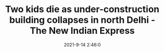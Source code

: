 ---
"title": "Two kids die as under-construction building collapses in north Delhi - The New Indian Express"
"date": "2021-9-14 2:46:0"
"feed_name": "GOOGLENEWSDRILLING"
"feed_website": "https://news.google.com/search?q=drilling%2Bincident&hl=en-US&gl=US&ceid=US:en"
"feed_rss": "https://news.google.com/rss/search?q=drilling%2Bincident&hl=en-US&gl=US&ceid=US:en"
"link": "https://www.newindianexpress.com/cities/delhi/2021/sep/14/two-kids-die-as-under-construction-building-collapses-in-north-delhi-2358479.html"
"file": "_posts/2021-1-1-c5ba4d8e8fff16864e8ad08804a6ab0f4c2ddb9b.md"
"accident": "1"
"drilling": "0"
"dead": "2"
"injured": "0"
---